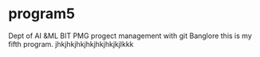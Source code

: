 # program5
Dept of AI &ML BIT
PMG progect management with git
Banglore
this is my fifth program.
jhkjhkjhkjhkjhkjhkjkjlkkk
